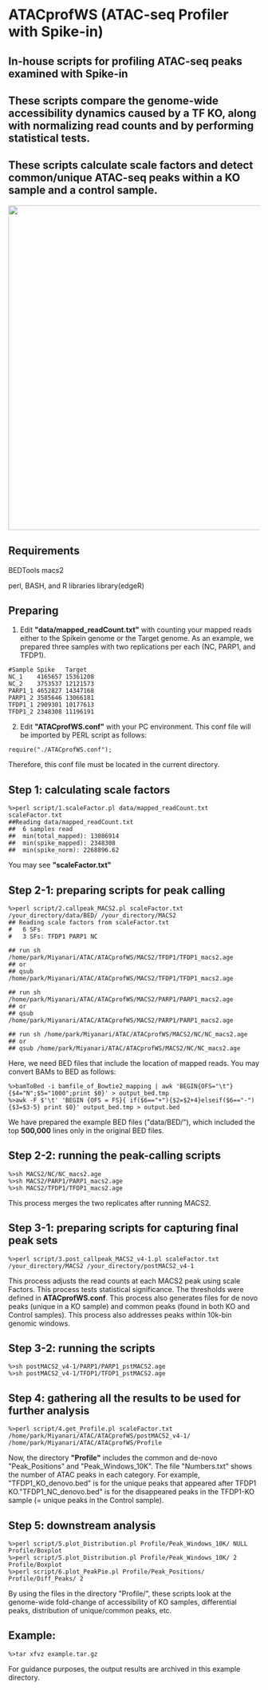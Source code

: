 # ATACprofWS (ATAC-seq Profiler with Spike-in)
## In-house scripts for profiling ATAC-seq peaks examined with Spike-in
## These scripts compare the genome-wide accessibility dynamics caused by a TF KO, along with normalizing read counts and by performing statistical tests.  
## These scripts calculate scale factors and detect common/unique ATAC-seq peaks within a KO sample and a control sample.
<img src="https://github.com/Park-Sung-Joon/ATACprofWS/assets/52985953/b5bc30ec-c30d-4f5a-ab61-b42bee4b2b66" width=650>

## Requirements
BEDTools
macs2

perl, BASH, and R libraries
library(edgeR)

## Preparing
1. Edit **"data/mapped_readCount.txt"** with counting your mapped reads either to the Spikein genome or the Target genome. As an example, we prepared three samples with two replications per each (NC, PARP1, and TFDP1).

```
#Sample	Spike	Target
NC_1	4165657	15361208
NC_2	3753537	12121573
PARP1_1	4652827	14347168
PARP1_2	3585646	13066181
TFDP1_1	2909301	10177613
TFDP1_2	2348308	11196191
```
2. Edit **"ATACprofWS.conf"** with your PC environment. This conf file will be imported by PERL script as follows:
```
require("./ATACprofWS.conf");
```
Therefore, this conf file must be located in the current directory.

## Step 1: calculating scale factors
```
%>perl script/1.scaleFactor.pl data/mapped_readCount.txt scaleFactor.txt
##Reading data/mapped_readCount.txt
##	6 samples read
##	min(total_mapped): 13086914
##	min(spike_mapped): 2348308
##	min(spike_norm): 2268896.62
```
You may see **"scaleFactor.txt"**

## Step 2-1: preparing scripts for peak calling
```
%>perl script/2.callpeak_MACS2.pl scaleFactor.txt /your_directory/data/BED/ /your_directory/MACS2
## Reading scale factors from scaleFactor.txt
#	6 SFs
#	3 SFs: TFDP1 PARP1 NC

## run sh /home/park/Miyanari/ATAC/ATACprofWS/MACS2/TFDP1/TFDP1_macs2.age
## or
## qsub /home/park/Miyanari/ATAC/ATACprofWS/MACS2/TFDP1/TFDP1_macs2.age

## run sh /home/park/Miyanari/ATAC/ATACprofWS/MACS2/PARP1/PARP1_macs2.age
## or
## qsub /home/park/Miyanari/ATAC/ATACprofWS/MACS2/PARP1/PARP1_macs2.age

## run sh /home/park/Miyanari/ATAC/ATACprofWS/MACS2/NC/NC_macs2.age
## or
## qsub /home/park/Miyanari/ATAC/ATACprofWS/MACS2/NC/NC_macs2.age
```
Here, we need BED files that include the location of mapped reads. You may convert BAMs to BED as follows:
```
%>bamToBed -i bamfile_of_Bowtie2_mapping | awk 'BEGIN{OFS="\t"}{$4="N";$5="1000";print $0}' > output_bed.tmp
%>awk -F $'\t' 'BEGIN {OFS = FS}{ if($6=="+"){$2=$2+4}elseif($6=="-"){$3=$3-5} print $0}' output_bed.tmp > output.bed
```
We have prepared the example BED files ("data/BED/"), which included the top **500,000** lines only in the original BED files.

## Step 2-2: running the peak-calling scripts 
```
%>sh MACS2/NC/NC_macs2.age
%>sh MACS2/PARP1/PARP1_macs2.age 
%>sh MACS2/TFDP1/TFDP1_macs2.age 
```
This process merges the two replicates after running MACS2. 

## Step 3-1: preparing scripts for capturing final peak sets
```
%>perl script/3.post_callpeak_MACS2_v4-1.pl scaleFactor.txt /your_directory/MACS2 /your_directory/postMACS2_v4-1
```
This process adjusts the read counts at each MACS2 peak using scale Factors.
This process tests statistical significance. The thresholds were defined in **ATACprofWS.conf**. 
This process also generates files for de novo peaks (unique in a KO sample) and common peaks (found in both KO and Control samples).
This process also addresses peaks within 10k-bin genomic windows.

## Step 3-2: running the scripts
```
%>sh postMACS2_v4-1/PARP1/PARP1_pstMACS2.age 
%>sh postMACS2_v4-1/TFDP1/TFDP1_pstMACS2.age
```

## Step 4: gathering all the results to be used for further analysis
```
%>perl script/4.get_Profile.pl scaleFactor.txt /home/park/Miyanari/ATAC/ATACprofWS/postMACS2_v4-1/ /home/park/Miyanari/ATAC/ATACprofWS/Profile
```
Now, the directory **"Profile"** includes the common and de-novo "Peak_Positions" and "Peak_Windows_10K". The file "Numbers.txt" shows the number of ATAC peaks in each category.
For example, "TFDP1_KO_denovo.bed" is for the unique peaks that appeared after TFDP1 KO."TFDP1_NC_denovo.bed" is for the disappeared peaks in the TFDP1-KO sample (= unique peaks in the Control sample).

## Step 5: downstream analysis
```
%>perl script/5.plot_Distribution.pl Profile/Peak_Windows_10K/ NULL Profile/Boxplot
%>perl script/5.plot_Distribution.pl Profile/Peak_Windows_10K/ 2 Profile/Boxplot
%>perl script/6.plot_PeakPie.pl Profile/Peak_Positions/ Profile/Diff_Peaks/ 2
```
By using the files in the directory "Profile/", these scripts look at the genome-wide fold-change of accessibility of KO samples, differential peaks, distribution of unique/common peaks, etc.

## Example: 
```
%>tar xfvz example.tar.gz
```
For guidance purposes, the output results are archived in this example directory.

